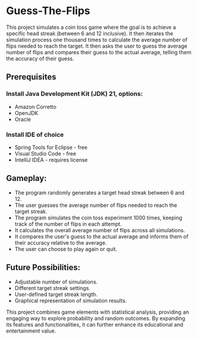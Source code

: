 # Guess-The-Flips
This project simulates a coin toss game where the goal is to achieve a specific head streak (between 6 and 12 inclusive). It then iterates the simulation process one thousand times to calculate the average number of flips needed to reach the target. It then asks the user to guess the average number of flips and compares their guess to the actual average, telling them the accuracy of their guess.

## Prerequisites
### Install Java Development Kit (JDK) 21, options:
- Amazon Corretto  
- OpenJDK  
- Oracle  
### Install IDE of choice
- Spring Tools for Eclipse - free  
- Visual Studio Code - free  
- IntelliJ IDEA - requires license  

## Gameplay:

- The program randomly generates a target head streak between 6 and 12.  
- The user guesses the average number of flips needed to reach the target streak.  
- The program simulates the coin toss experiment 1000 times, keeping track of the number of flips in each attempt.  
- It calculates the overall average number of flips across all simulations.  
- It compares the user's guess to the actual average and informs them of their accuracy relative to the average.  
- The user can choose to play again or quit.
  
## Future Possibilities:

- Adjustable number of simulations.
- Different target streak settings.
- User-defined target streak length.
- Graphical representation of simulation results.

This project combines game elements with statistical analysis, providing an engaging way to explore probability and random outcomes. By expanding its features and functionalities, it can further enhance its educational and entertainment value.

